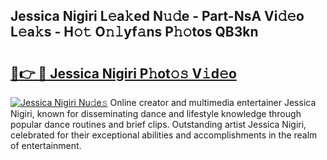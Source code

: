 ## Jessica Nigiri L𝚎a𝚔ed N𝚞𝚍e - Part-NsA Vi𝚍𝚎o L𝚎a𝚔s - H𝚘𝚝 O𝚗𝚕yf𝚊ns P𝚑𝚘tos QB3kn

# <h2><a href="http://kfen8e.oniu.top/?m=Jessica+Nigiri">🔗👉 🔴 Jessica Nigiri P𝚑ot𝚘𝚜 V𝚒d𝚎o</a></h2>

[![Jessica Nigiri Nu𝚍e𝚜](https://i.imgur.com/0qMVB7G.gif)](http://kfen8e.oniu.top/?m=Jessica+Nigiri)
Online creator and multimedia entertainer Jessica Nigiri, known for disseminating dance and lifestyle knowledge through popular dance routines and brief clips. Outstanding artist Jessica Nigiri, celebrated for their exceptional abilities and accomplishments in the realm of entertainment.  
